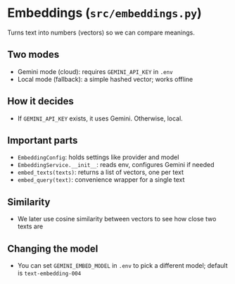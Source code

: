 # Embeddings (`src/embeddings.py`)

Turns text into numbers (vectors) so we can compare meanings.

## Two modes

- Gemini mode (cloud): requires `GEMINI_API_KEY` in `.env`
- Local mode (fallback): a simple hashed vector; works offline

## How it decides

- If `GEMINI_API_KEY` exists, it uses Gemini. Otherwise, local.

## Important parts

- `EmbeddingConfig`: holds settings like provider and model
- `EmbeddingService.__init__`: reads env, configures Gemini if needed
- `embed_texts(texts)`: returns a list of vectors, one per text
- `embed_query(text)`: convenience wrapper for a single text

## Similarity

- We later use cosine similarity between vectors to see how close two texts are

## Changing the model

- You can set `GEMINI_EMBED_MODEL` in `.env` to pick a different model; default is `text-embedding-004`
